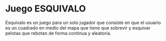 # Juego ESQUIVALO
Esquivalo es un juego para un solo jugador que consiste en que el usuario es un cuadrado en medio del mapa que tiene que sobrevir y esquivar pelotas que rebotan de forma continua y aleatoria.
